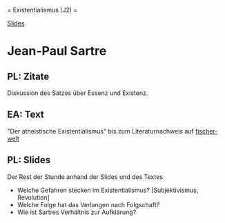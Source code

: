 = Existentialismus (J2) =

[Slides](https://dorkeinath.github.io/slides_html/ethik-slides/Sartre.html#/)

# Jean-Paul Sartre

## PL: Zitate
Diskussion des Satzes über Essenz und Existenz.

## EA: Text
"Der atheistische Existentialismus" bis zum Literaturnachweis auf [fischer-welt](http://www.fischer-welt.de/ethik/existenzialismus/)

## PL: Slides
Der Rest der Stunde anhand der Slides und des Textes

* Welche Gefahren stecken im Existentialismus? [Subjektivismus, Revolution]
* Welche Folge hat das Verlangen nach Folgschaft?
* Wie ist Sartres Verhältnis zur Aufklärung?
